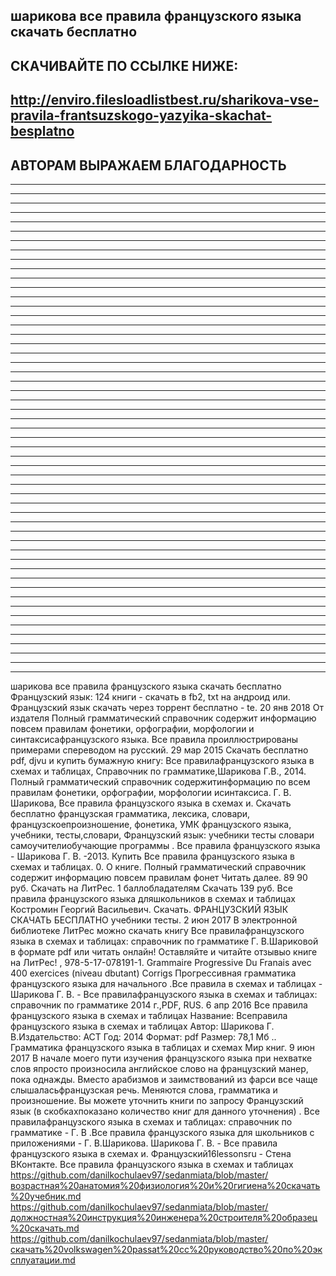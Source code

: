 шарикова все правила французского языка скачать бесплатно
--------------------------------------------------
СКАЧИВАЙТЕ ПО ССЫЛКЕ НИЖЕ:
--------------------------------------------------
http://enviro.filesloadlistbest.ru/sharikova-vse-pravila-frantsuzskogo-yazyika-skachat-besplatno
--------------------------------------------------
АВТОРАМ ВЫРАЖАЕМ БЛАГОДАРНОСТЬ
--------------------------------------------------
--------------------------------------------------
--------------------------------------------------
--------------------------------------------------
--------------------------------------------------
--------------------------------------------------
--------------------------------------------------
--------------------------------------------------
--------------------------------------------------
--------------------------------------------------
--------------------------------------------------
--------------------------------------------------
--------------------------------------------------
--------------------------------------------------
--------------------------------------------------
--------------------------------------------------
--------------------------------------------------
--------------------------------------------------
--------------------------------------------------
--------------------------------------------------
--------------------------------------------------
--------------------------------------------------
--------------------------------------------------
--------------------------------------------------
--------------------------------------------------
--------------------------------------------------
--------------------------------------------------
--------------------------------------------------
--------------------------------------------------
--------------------------------------------------
--------------------------------------------------
--------------------------------------------------
--------------------------------------------------
--------------------------------------------------
--------------------------------------------------
--------------------------------------------------
--------------------------------------------------
--------------------------------------------------
--------------------------------------------------
--------------------------------------------------
--------------------------------------------------
--------------------------------------------------
--------------------------------------------------
--------------------------------------------------
--------------------------------------------------
--------------------------------------------------
--------------------------------------------------
--------------------------------------------------
--------------------------------------------------
--------------------------------------------------
--------------------------------------------------
--------------------------------------------------
--------------------------------------------------
--------------------------------------------------
шарикова все правила французского языка скачать бесплатно Французский язык: 124 книги - скачать в fb2, txt на андроид или. Французский язык скачать через торрент бесплатно - te. 20 янв 2018  От издателя Полный грамматический справочник содержит информацию повсем правилам фонетики, орфографии, морфологии и синтаксисафранцузского языка. Все правила проиллюстрированы примерами спереводом на русский. 29 мар 2015  Скачать бесплатно pdf, djvu и купить бумажную книгу: Все правилафранцузского языка в схемах и таблицах, Справочник по грамматике,Шарикова Г.В., 2014. Полный грамматический справочник содержитинформацию по всем правилам фонетики, орфографии, морфологии исинтаксиса. Г. В. Шарикова, Все правила французского языка в схемах и. Скачать бесплатно французская грамматика, лексика, словари, французскоепроизношение, фонетика, УМК французского языка, учебники, тесты,словари,  Французский язык: учебники тесты словари самоучителиобучающие программы . Все правила французского языка - Шарикова Г. В. -2013. Купить Все правила французского языка в схемах и таблицах. 0. О книге. Полный грамматический справочник содержит информацию повсем правилам фонет Читать далее. 89 90 руб. Скачать на ЛитРес. 1 баллобладателям  Скачать  139 руб. Все правила французского языка дляшкольников в схемах и таблицах Костромин Георгий Васильевич. Скачать. ФРАНЦУЗСКИЙ ЯЗЫК СКАЧАТЬ БЕСПЛАТНО учебники тесты. 2 июн 2017  В электронной библиотеке ЛитРес можно скачать книгу Все правилафранцузского языка в схемах и таблицах: справочник по грамматике Г. В.Шариковой в формате pdf или читать онлaйн! Оставляйте и читайте отзывыо книге на ЛитРес! , 978-5-17-078191-1. Grammaire Progressive Du Franais avec 400 exercices (niveau dbutant) Corrigs  Прогрессивная грамматика французского языка для начального .Все правила в схемах и таблицах - Шарикова Г. В. - Все правилафранцузского языка в схемах и таблицах: справочник по грамматике 2014 г.,PDF, RUS. 6 апр 2016  Все правила французского языка в схемах и таблицах Название: Всеправила французского языка в схемах и таблицах Автор: Шарикова Г. В.Издательство: АСТ Год: 2014 Формат: pdf Размер: 78,1 Мб .. Грамматика французского языка в таблицах и схемах  Мир книг. 9 июн 2017  В начале моего пути изучения французского языка при нехватке слов япросто произносила английское слово на французский манер, пока однажды. Вместо арабизмов и заимствований из фарси все чаще слышаласьфранцузская речь.  Меняются слова, грамматика и произношение.
Вы можете уточнить книги по запросу Французский язык (в скобкахпоказано количество книг для данного уточнения) . Все правилафранцузского языка в схемах и таблицах: справочник по грамматике - Г. В .Все правила французского языка для школьников с приложениями - Г. В.Шарикова. Шарикова Г. В. - Все правила французского языка в схемах и. Французский16lessonsru - Стена  ВКонтакте. Все правила французского языка в схемах и таблицах
https://github.com/danilkochulaev97/sedanmiata/blob/master/возрастная%20анатомия%20физиология%20и%20гигиена%20скачать%20учебник.md
https://github.com/danilkochulaev97/sedanmiata/blob/master/должностная%20инструкция%20инженера%20строителя%20образец%20скачать.md
https://github.com/danilkochulaev97/sedanmiata/blob/master/скачать%20volkswagen%20passat%20cc%20руководство%20по%20эксплуатации.md
